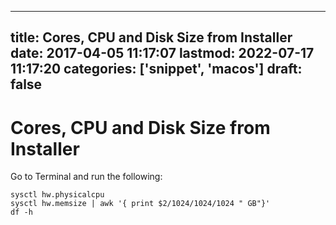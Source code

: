 
---
title: Cores, CPU and Disk Size from Installer
date: 2017-04-05 11:17:07
lastmod: 2022-07-17 11:17:20
categories: ['snippet', 'macos']
draft: false
---


# Cores, CPU and Disk Size from Installer
Go to Terminal and run the following:

```
sysctl hw.physicalcpu
sysctl hw.memsize | awk '{ print $2/1024/1024/1024 " GB"}'
df -h
```

<!-- #snippet #public #macos -->

<!-- {BearID:9B191F56-7979-4F8C-AEE9-176CE63DBCBD-832-0002A4CD6777FFA0} -->
